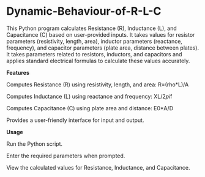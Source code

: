 # Dynamic-Behaviour-of-R-L-C
This Python program calculates Resistance (R), Inductance (L), and Capacitance (C) based on user-provided inputs. It takes values for resistor parameters (resistivity, length, area), inductor parameters (reactance, frequency), and capacitor parameters (plate area, distance between plates).
It takes parameters related to resistors, inductors, and capacitors and applies standard electrical formulas to calculate these values accurately.

**Features**

Computes Resistance (R) using resistivity, length, and area: R=(rho*L)/A

Computes Inductance (L) using reactance and frequency: XL/2*pi*f

Computes Capacitance (C) using plate area and distance: E0*A/D

Provides a user-friendly interface for input and output.

**Usage**

Run the Python script.

Enter the required parameters when prompted.

View the calculated values for Resistance, Inductance, and Capacitance.
